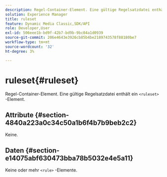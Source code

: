 ```yaml
---
description: Regel-Container-Element. Eine gültige Regelsatzdatei enthält ein <ruleSet> -Element.
solution: Experience Manager
title: ruleset
feature: Dynamic Media Classic,SDK/API
role: Developer,User
exl-id: 506eee1b-bd9f-42b7-bd9b-9bc04a1d0939
source-git-commit: 206e4643e3926cb85b4be2189743578f88180be7
workflow-type: tm+mt
source-wordcount: '32'
ht-degree: 3%

---
```


# ruleset{#ruleset}

Regel-Container-Element. Eine gültige Regelsatzdatei enthält ein `<ruleset>` -Element.

## Attribute {#section-4840a223a0c34c50a1b6f4b7b9beb2c2}

Keine.

## Daten {#section-e14075abf630473bba78b5032e4e5a11}

Keine oder mehr `<rule>` -Elemente.

